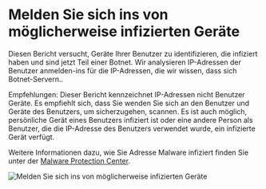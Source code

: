 <properties
    pageTitle="Melden Sie sich ins von möglicherweise infizierten Geräte"
    description="Einen Bericht, der melden Sie sich in Versuche enthält, die von Geräten ausgeführt wurde, auf denen einige Malware (bösartige Software) ausgeführt werden kann."
    services="active-directory"
    documentationCenter=""
    authors="SSalahAhmed"
    manager="gchander"
    editor=""/>

<tags
    ms.service="active-directory"
    ms.workload="identity"
    ms.tgt_pltfrm="na"
    ms.devlang="na"
    ms.topic="article"
    ms.date="03/04/2016"
    ms.author="saah;kenhoff"/>


# <a name="sign-ins-from-possibly-infected-devices"></a>Melden Sie sich ins von möglicherweise infizierten Geräte
Diesen Bericht versucht, Geräte Ihrer Benutzer zu identifizieren, die infiziert haben und sind jetzt Teil einer Botnet. Wir analysieren IP-Adressen der Benutzer anmelden-ins für die IP-Adressen, die wir wissen, dass sich Botnet-Servern..

Empfehlungen: Dieser Bericht kennzeichnet IP-Adressen nicht Benutzer Geräte. Es empfiehlt sich, dass Sie wenden Sie sich an den Benutzer und Geräte des Benutzers, um sicherzugehen, scannen. Es ist auch möglich, persönliche Gerät eines Benutzers infiziert ist oder eine andere Person als Benutzer, die die IP-Adresse des Benutzers verwendet wurde, ein infizierte Gerät verfügt.

Weitere Informationen dazu, wie Sie Adresse Malware infiziert finden Sie unter der [Malware Protection Center](http://go.microsoft.com/fwlink/?linkid=335773).

![Melden Sie sich ins von möglicherweise infizierten Geräte](./media/active-directory-reporting-sign-ins-from-possibly-infected-devices/signInsFromPossiblyInfectedDevices.PNG)
